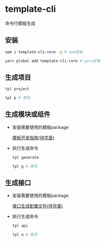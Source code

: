 # template-cli
命令行模板生成

## 安装
```bash
npm i template-cli-core -g # npm安装

yarn global add template-cli-core # yarn安装
```

## 生成项目

```bash
tpl project

tpl p # 简写
```

## 生成模块或组件

- 安装需要使用的模板package

  [模板开发指南(待完善)](#)

- 执行生成命令

  ```bash
  tpl generate

  tpl g # 简写
  ```

## 生成接口

- 安装需要使用的模板package

  [接口生成配置文件(待完善)](#)

- 执行生成命令

  ```bash
  tpl api

  tpl a # 简写
  ```


